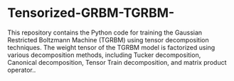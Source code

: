 # Tensorized-GRBM-TGRBM-
This repository contains the Python code for training the Gaussian Restricted Boltzmann Machine (TGRBM) using tensor decomposition techniques. The weight tensor of the TGRBM model is factorized using various decomposition methods, including Tucker decomposition, Canonical decomposition, Tensor Train decomposition, and matrix product operator..
